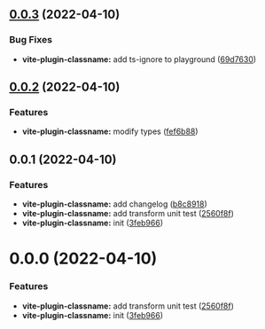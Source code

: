 ## [0.0.3](https://github.com/Spencer17x/arca/compare/vite-plugin-classname@0.0.2...vite-plugin-classname@0.0.3) (2022-04-10)


### Bug Fixes

* **vite-plugin-classname:** add ts-ignore to playground ([69d7630](https://github.com/Spencer17x/arca/commit/69d76307c5da5ddc1e14ec34abb8996cf117078d))



## [0.0.2](https://github.com/Spencer17x/arca/compare/vite-plugin-classname@0.0.1...vite-plugin-classname@0.0.2) (2022-04-10)


### Features

* **vite-plugin-classname:** modify types ([fef6b88](https://github.com/Spencer17x/arca/commit/fef6b88de0b3efd823ce5e4c7761b30d6e8a0de7))



## 0.0.1 (2022-04-10)


### Features

* **vite-plugin-classname:** add changelog ([b8c8918](https://github.com/Spencer17x/arca/commit/b8c89181f869e09da5982f2a33834dae6425bddb))
* **vite-plugin-classname:** add transform unit test ([2560f8f](https://github.com/Spencer17x/arca/commit/2560f8f7239a7c4db9b50ad06c7ed6f8724e2af0))
* **vite-plugin-classname:** init ([3feb966](https://github.com/Spencer17x/arca/commit/3feb966765f378b4023accd50d3f3b1d48e0cbc4))



# 0.0.0 (2022-04-10)


### Features

* **vite-plugin-classname:** add transform unit test ([2560f8f](https://github.com/Spencer17x/arca/commit/2560f8f7239a7c4db9b50ad06c7ed6f8724e2af0))
* **vite-plugin-classname:** init ([3feb966](https://github.com/Spencer17x/arca/commit/3feb966765f378b4023accd50d3f3b1d48e0cbc4))



